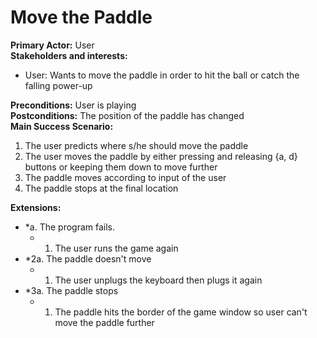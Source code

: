 # Move the Paddle

**Primary Actor:** User     
**Stakeholders and interests:**     
- User: Wants to move the paddle in order to hit the ball or catch the falling power-up

**Preconditions:** User is playing  
**Postconditions:** The position of the paddle has changed  
**Main Success Scenario:**
1. The user predicts where s/he should move the paddle 
2. The user moves the paddle by either pressing and releasing {a, d} buttons or keeping them down to move further
3. The paddle moves according to input of the user
4. The paddle stops at the final location

**Extensions:**
* *a. The program fails.
	* 1. The user runs the game again
* *2a. The paddle doesn't move
	* 1. The user unplugs the keyboard then plugs it again
* *3a. The paddle stops
	* 1. The paddle hits the border of the game window so user can't move the paddle further